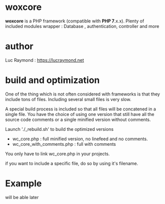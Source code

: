 # woxcore

**woxcore** is a PHP framework (compatible with **PHP 7**.x.x). Plenty of included modules wrapper : Database , authentication, controller and more


# author

Luc Raymond : https://lucraymond.net

# build and optimization

One of the thing which is not often considered with frameworks is that they include tons of files. Including several small files is very slow.

A special build process is included so that all files will be concatened in a single file. You have the choice of using one version that still have all the source code comments or a single minified version without comments.


Launch './_rebuild.sh' to build the optimized versions
- wc_core.php : full minified version, no linefeed and no comments.
- wc_core_with_comments.php : full with comments 

You only have to link wc_core.php in your projects.

if you want to include a specific file, do so by using it's filename.


# Example

will be able later
